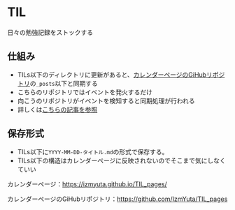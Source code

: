 # TIL
日々の勉強記録をストックする

## 仕組み
- TILs以下のディレクトリに更新があると、[カレンダーページのGiHubリポジトリ](https://github.com/IzmYuta/TIL_pages)の``_posts``以下と同期する
- こちらのリポジトリではイベントを発火するだけ
- 向こうのリポジトリがイベントを検知すると同期処理が行われる
- 詳しくは[こちらの記事を参照](https://zenn.dev/tak_iwamoto/articles/c4e8677f2a50af)
 
## 保存形式
- TILs以下に``YYYY-MM-DD-タイトル.md``の形式で保存する。
- TILs以下の構造はカレンダーページに反映されないのでそこまで気にしなくていい

カレンダーページ：https://izmyuta.github.io/TIL_pages/

カレンダーページのGiHubリポジトリ：https://github.com/IzmYuta/TIL_pages
